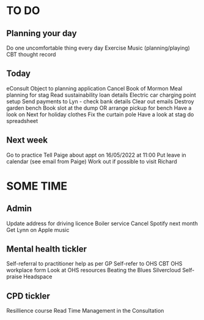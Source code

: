 # TO DO
## Planning your day
Do one uncomfortable thing every day
Exercise
Music (planning/playing)
CBT thought record

## Today
eConsult
Object to planning application
Cancel Book of Mormon
Meal planning for stag
Read sustainability loan details
Electric car charging point setup
Send payments to Lyn - check bank details
Clear out emails
Destroy garden bench
Book slot at the dump
OR arrange pickup for bench
Have a look on Next for holiday clothes
Fix the curtain pole
Have a look at stag do spreadsheet

## Next week
Go to practice
Tell Paige about appt on 16/05/2022 at 11:00
Put leave in calendar (see email from Paige)
Work out if possible to visit Richard

# SOME  TIME
## Admin
Update address for driving licence
Boiler service
Cancel Spotify next month
Get Lynn on Apple music

## Mental health tickler
Self-referral to practitioner help as per GP
Self-refer to OHS CBT
OHS workplace form
Look at OHS resources
Beating the Blues
Silvercloud
Self-praise
Headspace

## CPD tickler
Resillience course
Read Time Management in the Consultation



